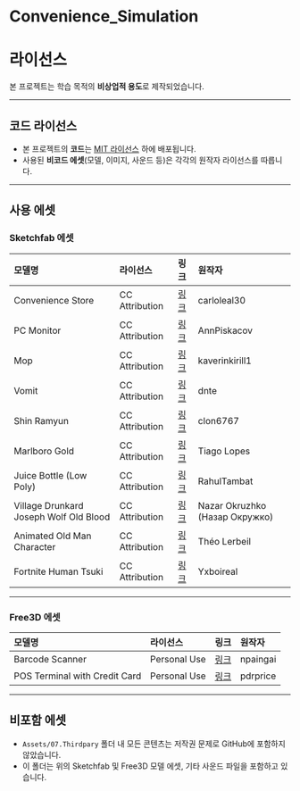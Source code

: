 # Convenience_Simulation

# 라이선스

본 프로젝트는 학습 목적의 **비상업적 용도**로 제작되었습니다.

---

## 코드 라이선스
- 본 프로젝트의 **코드**는 [MIT 라이선스](https://opensource.org/licenses/MIT) 하에 배포됩니다.
- 사용된 **비코드 에셋**(모델, 이미지, 사운드 등)은 각각의 원작자 라이선스를 따릅니다.

---

## 사용 에셋

### Sketchfab 에셋

| 모델명 | 라이선스 | 링크 | 원작자 |
|:--|:--|:--|:--|
| Convenience Store | CC Attribution | [링크](https://sketchfab.com/3d-models/convenience-store-b4979d79c23f4e24bed3832944849bff) | carloleal30 |
| PC Monitor | CC Attribution | [링크](https://sketchfab.com/3d-models/pc-monitor-8a207ba273a548d68f7217d1ffe24a67) | AnnPiskacov |
| Mop | CC Attribution | [링크](https://sketchfab.com/3d-models/mop-060a981e59ce41f495beb277270cc9be) | kaverinkirill1 |
| Vomit | CC Attribution | [링크](https://sketchfab.com/3d-models/vomit-a18f9a9c31484472b0175c9f2afcfcf1) | dnte |
| Shin Ramyun | CC Attribution | [링크](https://sketchfab.com/3d-models/shin-ramyun-5427b7333c244dafb7c339f6b2e695d0) | clon6767 |
| Marlboro Gold | CC Attribution | [링크](https://sketchfab.com/3d-models/marlboro-gold-27d7beefb2314e2c970f0622b5ca8752) | Tiago Lopes |
| Juice Bottle (Low Poly) | CC Attribution | [링크](https://sketchfab.com/3d-models/gameready-lowpoly-juice-bottle-free-download-4f9ea664745244d798f31b553cd84c00) | RahulTambat |
| Village Drunkard Joseph Wolf Old Blood | CC Attribution | [링크](https://sketchfab.com/3d-models/village-drunkard-joseph-wolf-old-blood-e57029b8b9ce468c80fd16c0c623aeed) | Nazar Okruzhko (Назар Окружко) |
| Animated Old Man Character | CC Attribution | [링크](https://sketchfab.com/3d-models/animated-old-man-character-3f74a8547aaf422686bb28768f7ce27c) | Théo Lerbeil |
| Fortnite Human Tsuki | CC Attribution | [링크](https://sketchfab.com/3d-models/fortnite-human-tsuki-03fff77792ec405dab831855ed51b580) | Yxboireal |

---

### Free3D 에셋

| 모델명 | 라이선스 | 링크 | 원작자 |
|:--|:--|:--|:--|
| Barcode Scanner | Personal Use | [링크](https://free3d.com/ko/3d-model/barcode-scanner-398887.html) | npaingai |
| POS Terminal with Credit Card | Personal Use | [링크](https://free3d.com/3d-model/pos-terminal-with-credit-card-227443.html) | pdrprice |

---

## 비포함 에셋
- `Assets/07.Thirdpary` 폴더 내 모든 콘텐츠는 저작권 문제로 GitHub에 포함하지 않았습니다.
- 이 폴더는 위의 Sketchfab 및 Free3D 모델 에셋, 기타 사운드 파일을 포함하고 있습니다.

